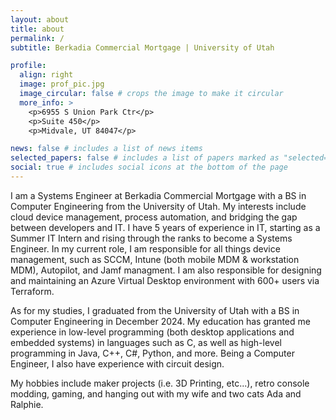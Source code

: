 ```yaml
---
layout: about
title: about
permalink: /
subtitle: Berkadia Commercial Mortgage | University of Utah 

profile:
  align: right
  image: prof_pic.jpg
  image_circular: false # crops the image to make it circular
  more_info: >
    <p>6955 S Union Park Ctr</p>
    <p>Suite 450</p>
    <p>Midvale, UT 84047</p>

news: false # includes a list of news items
selected_papers: false # includes a list of papers marked as "selected={true}"
social: true # includes social icons at the bottom of the page
---
```

I am a Systems Engineer at Berkadia Commercial Mortgage with a BS in Computer Engineering from the University of Utah. My interests include cloud device management, process automation, and bridging the gap between developers and IT. I have 5 years of experience in IT, starting as a Summer IT Intern and rising through the ranks to become a Systems Engineer. In my current role, I am responsible for all things device management, such as SCCM, Intune (both mobile MDM & workstation MDM), Autopilot, and Jamf managment. I am also responsible for designing and maintaining an Azure Virtual Desktop environment with 600+ users via Terraform.

As for my studies, I graduated from the University of Utah with a BS in Computer Engineering in December 2024. My education has granted me experience in low-level programming (both desktop applications and embedded systems) in languages such as C, as well as high-level programming in Java, C++, C#, Python, and more. Being a Computer Engineer, I also have experience with circuit design.

My hobbies include maker projects (i.e. 3D Printing, etc...), retro console modding, gaming, and hanging out with my wife and two cats Ada and Ralphie.

